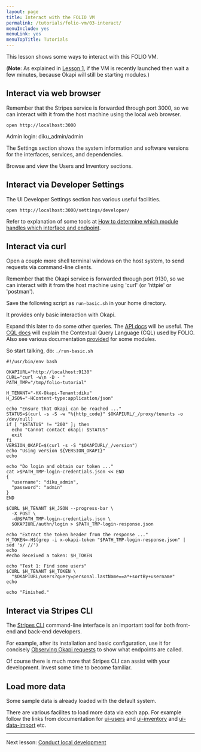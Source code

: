 ```yaml
---
layout: page
title: Interact with the FOLIO VM
permalink: /tutorials/folio-vm/03-interact/
menuInclude: yes
menuLink: yes
menuTopTitle: Tutorials
---
```


This lesson shows some ways to interact with this FOLIO VM.

(**Note**: As explained in [Lesson 1](/tutorials/folio-vm/01-create-workspace/), if the VM is recently launched then wait a few minutes, because Okapi will still be starting modules.)

## Interact via web browser

Remember that the Stripes service is forwarded through port 3000, so we can interact with it from the host machine using the local web browser.

`open http://localhost:3000`

Admin login: diku_admin/admin

The Settings section shows the system information and software versions for the interfaces, services, and dependencies.

Browse and view the Users and Inventory sections.

## Interact via Developer Settings

The UI Developer Settings section has various useful facilities.

`open http://localhost:3000/settings/developer/`

Refer to explanation of some tools at [How to determine which module handles which interface and endpoint](/faqs/how-to-which-module-which-interface-endpoint/#ui-developer-settings).

## Interact via curl

Open a couple more shell terminal windows on the host system, to send requests via command-line clients.

Remember that the Okapi service is forwarded through port 9130, so we can interact with it from the host machine using 'curl' (or 'httpie' or 'postman').

Save the following script as `run-basic.sh` in your home directory.

It provides only basic interaction with Okapi.

Expand this later to do some other queries.
The [API docs](/reference/api/) will be useful.
The [CQL docs](/reference/glossary/#cql) will explain the Contextual Query Language (CQL) used by FOLIO.
Also see various documentation [provided](/source-code/map/) for some modules.

So start talking, do: `./run-basic.sh`

```shell
#!/usr/bin/env bash

OKAPIURL="http://localhost:9130"
CURL="curl -w\n -D - "
PATH_TMP="/tmp/folio-tutorial"

H_TENANT="-HX-Okapi-Tenant:diku"
H_JSON="-HContent-type:application/json"

echo "Ensure that Okapi can be reached ..."
STATUS=$(curl -s -S -w "%{http_code}" $OKAPIURL/_/proxy/tenants -o /dev/null)
if [ "$STATUS" != "200" ]; then
  echo "Cannot contact okapi: $STATUS"
  exit
fi
VERSION_OKAPI=$(curl -s -S "$OKAPIURL/_/version")
echo "Using version ${VERSION_OKAPI}"
echo

echo "Do login and obtain our token ..."
cat >$PATH_TMP-login-credentials.json << END
{
  "username": "diku_admin",
  "password": "admin"
}
END

$CURL $H_TENANT $H_JSON --progress-bar \
  -X POST \
  -d@$PATH_TMP-login-credentials.json \
  $OKAPIURL/authn/login > $PATH_TMP-login-response.json

echo "Extract the token header from the response ..."
H_TOKEN=-H$(grep -i x-okapi-token "$PATH_TMP-login-response.json" | sed 's/ //')
echo
#echo Received a token: $H_TOKEN

echo "Test 1: Find some users"
$CURL $H_TENANT $H_TOKEN \
  "$OKAPIURL/users?query=personal.lastName==a*+sortBy+username"
echo

echo "Finished."
```

## Interact via Stripes CLI

The [Stripes CLI](https://github.com/folio-org/stripes-cli) command-line interface is an important tool for both front-end and back-end developers.

For example, after its installation and basic configuration, use it for concisely
[Observing Okapi requests](https://github.com/folio-org/stripes-cli/blob/master/doc/user-guide.md#observing-okapi-requests) to show what endpoints are called.

Of course there is much more that Stripes CLI can assist with your development.
Invest some time to become familiar.

## Load more data

Some sample data is already loaded with the default system.

There are various facilites to load more data via each app.
For example follow the links from documentation for
[ui-users](/source-code/map/#ui-users) and
[ui-inventory](/source-code/map/#ui-inventory) and
[ui-data-import](/source-code/map/#ui-data-import) etc.

---
Next lesson: [Conduct local development](../04-local-development/)

